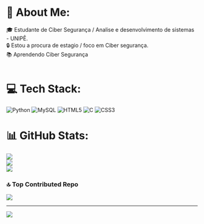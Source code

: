 # 💫 About Me:
🎓 Estudante de Ciber Segurança / Analise e desenvolvimento de sistemas - UNIPÊ.<br>🔒 Estou a procura de estagio / foco em Ciber segurança.<br>📚 Aprendendo Ciber Segurança <br><br>


# 💻 Tech Stack:
![Python](https://img.shields.io/badge/python-3670A0?style=for-the-badge&logo=python&logoColor=ffdd54) ![MySQL](https://img.shields.io/badge/mysql-4479A1.svg?style=for-the-badge&logo=mysql&logoColor=white) ![HTML5](https://img.shields.io/badge/html5-%23E34F26.svg?style=for-the-badge&logo=html5&logoColor=white) ![C](https://img.shields.io/badge/c-%2300599C.svg?style=for-the-badge&logo=c&logoColor=white) ![CSS3](https://img.shields.io/badge/css3-%231572B6.svg?style=for-the-badge&logo=css3&logoColor=white)
# 📊 GitHub Stats:
![](https://github-readme-stats.vercel.app/api?username=Kayo-Elias&theme=dark&hide_border=false&include_all_commits=false&count_private=false)<br/>
![](https://github-readme-streak-stats.herokuapp.com/?user=Kayo-Elias&theme=dark&hide_border=false)<br/>
![](https://github-readme-stats.vercel.app/api/top-langs/?username=Kayo-Elias&theme=dark&hide_border=false&include_all_commits=false&count_private=false&layout=compact)

### 🔝 Top Contributed Repo
![](https://github-contributor-stats.vercel.app/api?username=Kayo-Elias&limit=5&theme=synthwave&combine_all_yearly_contributions=true)

---
[![](https://visitcount.itsvg.in/api?id=Kayo-Elias&icon=3&color=0)](https://visitcount.itsvg.in)

<!-- Proudly created with GPRM ( https://gprm.itsvg.in ) -->